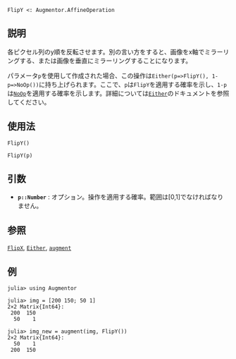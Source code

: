 ```
FlipY <: Augmentor.AffineOperation
```

## 説明

各ピクセル列のy順を反転させます。別の言い方をすると、画像をx軸でミラーリングする、または画像を垂直にミラーリングすることになります。

パラメータ`p`を使用して作成された場合、この操作は`Either(p=>FlipY(), 1-p=>NoOp())`に持ち上げられます。ここで、`p`は`FlipY`を適用する確率を示し、`1-p`は[`NoOp`](@ref)を適用する確率を示します。詳細については[`Either`](@ref)のドキュメントを参照してください。

## 使用法

```
FlipY()

FlipY(p)
```

## 引数

  * **`p::Number`** : オプション。操作を適用する確率。範囲は[0,1]でなければなりません。

## 参照

[`FlipX`](@ref), [`Either`](@ref), [`augment`](@ref)

## 例

```jldoctest
julia> using Augmentor

julia> img = [200 150; 50 1]
2×2 Matrix{Int64}:
 200  150
  50    1

julia> img_new = augment(img, FlipY())
2×2 Matrix{Int64}:
  50    1
 200  150
```
